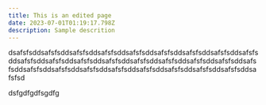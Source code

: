 ```yaml
---
title: This is an edited page
date: 2023-07-01T01:19:17.798Z
description: Sample descrition
---
```

dsafsfsddsafsfsddsafsfsddsafsfsddsafsfsddsafsfsddsafsfsddsafsfsddsafsfsddsafsfsddsafsfsddsafsfsddsafsfsddsafsfsddsafsfsddsafsfsddsafsfsddsafsfsddsafsfsddsafsfsddsafsfsddsafsfsddsafsfsddsafsfsddsafsfsddsafsfsddsafsfsd







d﻿sfgdfgdfsgdfg